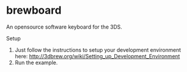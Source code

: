 # brewboard

An opensource software keyboard for the 3DS.

Setup

1. Just follow the instructions to setup your development environment here: http://3dbrew.org/wiki/Setting_up_Development_Environment
2. Run the example.